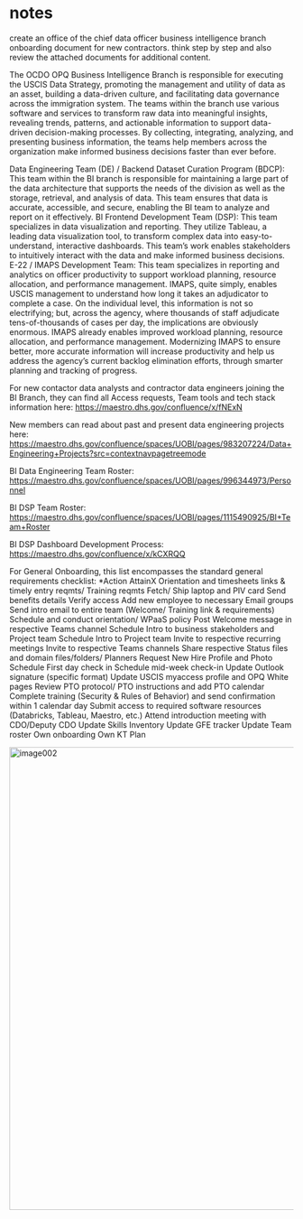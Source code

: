 # notes

create an office of the chief data officer business intelligence branch onboarding document for new contractors. think step by step and also review the attached documents for additional content.

The OCDO OPQ Business Intelligence Branch is responsible for executing the USCIS Data Strategy, promoting the management and utility of data as an asset, building a data-driven culture, and facilitating data governance across the immigration system. The teams within the branch use various software and services to transform raw data into meaningful insights, revealing trends, patterns, and actionable information to support data-driven decision-making processes. By collecting, integrating, analyzing, and presenting business information, the teams help members across the organization make informed business decisions faster than ever before. 

Data Engineering Team (DE) / Backend Dataset Curation Program (BDCP): This team within the BI branch is responsible for maintaining a large part of the data architecture that supports the needs of the division as well as the storage, retrieval, and analysis of data. This team ensures that data is accurate, accessible, and secure, enabling the BI team to analyze and report on it effectively.
BI Frontend Development Team (DSP): This team specializes in data visualization and reporting. They utilize Tableau, a leading data visualization tool, to transform complex data into easy-to-understand, interactive dashboards. This team’s work enables stakeholders to intuitively interact with the data and make informed business decisions.
E-22 / IMAPS Development Team: This team specializes in reporting and analytics on officer productivity to support workload planning, resource allocation, and performance management. IMAPS, quite simply, enables USCIS management to understand how long it takes an adjudicator to complete a case. On the individual level, this information is not so electrifying; but, across the agency, where thousands of staff adjudicate tens-of-thousands of cases per day, the implications are obviously enormous. IMAPS already enables improved workload planning, resource allocation, and performance management. Modernizing IMAPS to ensure better, more accurate information will increase productivity and help us address the agency’s current backlog elimination efforts, through smarter planning and tracking of progress.

For new contactor data analysts and contractor data engineers joining the BI Branch, they can find all Access requests, Team tools and tech stack information here:  https://maestro.dhs.gov/confluence/x/fNExN

New members can read about past and present data engineering projects here: https://maestro.dhs.gov/confluence/spaces/UOBI/pages/983207224/Data+Engineering+Projects?src=contextnavpagetreemode

BI Data Engineering Team Roster: https://maestro.dhs.gov/confluence/spaces/UOBI/pages/996344973/Personnel

BI DSP Team Roster: https://maestro.dhs.gov/confluence/spaces/UOBI/pages/1115490925/BI+Team+Roster

BI DSP Dashboard Development Process: https://maestro.dhs.gov/confluence/x/kCXRQQ

For General Onboarding, this list encompasses the standard general requirements checklist:
*Action
AttainX Orientation and timesheets links & timely entry reqmts/ Training reqmts
Fetch/ Ship laptop and PIV card
Send benefits details
Verify access
Add new employee to necessary Email groups
Send intro email to entire team (Welcome/ Training link & requirements)
Schedule and conduct orientation/ WPaaS policy
Post Welcome message in respective Teams channel
Schedule Intro to business stakeholders and Project team
Schedule Intro to Project team
Invite to respective recurring meetings
Invite to respective Teams channels
Share respective Status files and domain files/folders/ Planners
Request New Hire Profile and Photo
Schedule First day check in
Schedule mid-week check-in
Update Outlook signature (specific format)
Update USCIS myaccess profile and OPQ White pages
Review PTO protocol/ PTO instructions and add PTO calendar
Complete training (Security & Rules of Behavior) and send confirmation within 1 calendar day
Submit access to required software resources (Databricks, Tableau, Maestro, etc.)
Attend introduction meeting with CDO/Deputy CDO
Update Skills Inventory 
Update GFE tracker
Update Team roster
Own onboarding
Own KT Plan

<img width="1506" height="820" alt="image002" src="https://github.com/user-attachments/assets/a873f9ef-d2c6-4a83-ba08-a29342e47292" />


